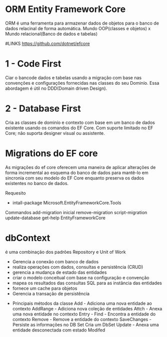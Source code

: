 # ORM Entity Framework Core
ORM é uma ferramenta para armazenar dados de objetos para o banco de dados relacinal de forma automática.
Mundo OOP(classes e objetos) x Mundo relacional(Banco de dados e tabelas)


#LINKS
https://github.com/dotnet/efcore


# 1 - Code First
Ciar o bancode dados e tabelas usando a migração com base nas convenções e configurações fornecidas nas classes do seu Dominío.
Essa abordagem é útil no DDD(Domain driven Design).

# 2 - Database First
Cria as classes de dominío e contexto com base em um banco de dados existente usando os comandos do EF Core.
Com suporte limitado no EF Core; não suporta designer visual ou assistente.

# Migrations do EF core
As migrações do ef core oferecem uma maneira de aplicar alterações de forma incremental ao esquema do banco de dados para mantê-lo em sincronia com seu modelo do EF Core enquanto preserva os dados existentes no banco de dados.

Requesito
- intall-package Microsoft.EntityFrameworkCore.Tools

Commandos
add-migration inicial
remove-migration
script-migration
update-database
get-help EntityFrameworkCore


# dbContext 
é uma combinação dos padrões Repository e Unit of Work
- Gerencia a conexão com banco de dados
- realiza operações com dados, consultas e persistência (CRUD)
- gerencia a mudança de estado das entidades
- criar o modelo conceitual com base na configuração e convenção
- mapea os resultados das consultas SQL para as instância das entidades
- fornece um cache para objetos
- Gerencia a transação de persistência

* Principais métodos da classe 
    Add - Adiciona uma nova entidade ao contexto
    AddRange - Adiciona nova coleção de entidades
    Attch - Anexa uma nova entidade no contexto
    Entry - 
    Find - Encontra a entidade do contexto
    Remove - Remove a entidade do contexto
    SaveChanges - Persiste as informações no DB
    Set Cria um DbSet<t>
    Update - Anexa uma entidade desconectada com estado Modifed